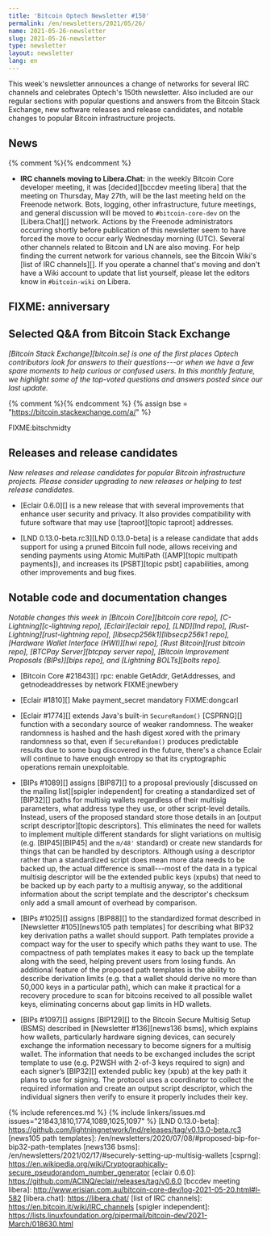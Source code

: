 ```yaml
---
title: 'Bitcoin Optech Newsletter #150'
permalink: /en/newsletters/2021/05/26/
name: 2021-05-26-newsletter
slug: 2021-05-26-newsletter
type: newsletter
layout: newsletter
lang: en
---
```

This week's newsletter announces a change of networks for several IRC
channels and celebrates Optech's 150th newsletter.  Also included are
our regular sections with popular questions and answers from the Bitcoin
Stack Exchange, new software releases and release candidates, and notable
changes to popular Bitcoin infrastructure projects.

## News

{% comment %}<!-- IRC move would probably be better as an Action Item,
but I'd prefer not to have an empty News section if we can avoid it -harding -->{% endcomment %}

- **IRC channels moving to Libera.Chat:** in the weekly Bitcoin Core
  developer meeting, it was [decided][bccdev meeting libera] that the
  meeting on Thursday, May 27th, will be the last meeting held on the
  Freenode network.  Bots, logging, other infrastructure, future
  meetings, and general discussion will be moved to `#bitcoin-core-dev`
  on the [Libera.Chat][] network.  Actions by the Freenode
  administrators occurring shortly before publication of this newsletter
  seem to have forced the move to occur early Wednesday morning (UTC).
  Several other channels related to
  Bitcoin and LN are also moving.  For help finding the current network
  for various channels, see the Bitcoin Wiki's [list of IRC channels][].
  If you operate a channel that's moving and don't have a Wiki account
  to update that list yourself, please let the editors know in
  `#bitcoin-wiki` on Libera.

## FIXME: anniversary

## Selected Q&A from Bitcoin Stack Exchange

*[Bitcoin Stack Exchange][bitcoin.se] is one of the first places Optech
contributors look for answers to their questions---or when we have a
few spare moments to help curious or confused users.  In
this monthly feature, we highlight some of the top-voted questions and
answers posted since our last update.*

{% comment %}<!-- https://bitcoin.stackexchange.com/search?tab=votes&q=created%3a1m..%20is%3aanswer -->{% endcomment %}
{% assign bse = "https://bitcoin.stackexchange.com/a/" %}

FIXME:bitschmidty

## Releases and release candidates

*New releases and release candidates for popular Bitcoin infrastructure
projects.  Please consider upgrading to new releases or helping to test
release candidates.*

- [Eclair 0.6.0][] is a new release that with several improvements that
  enhance user security and privacy.  It also provides compatibility
  with future software that may use [taproot][topic taproot] addresses.

- [LND 0.13.0-beta.rc3][LND 0.13.0-beta] is a release candidate that
  adds support for using a pruned Bitcoin full node, allows receiving
  and sending payments using Atomic MultiPath ([AMP][topic multipath payments]),
  and increases its [PSBT][topic psbt] capabilities, among other improvements
  and bug fixes.

## Notable code and documentation changes

*Notable changes this week in [Bitcoin Core][bitcoin core repo],
[C-Lightning][c-lightning repo], [Eclair][eclair repo], [LND][lnd repo],
[Rust-Lightning][rust-lightning repo], [libsecp256k1][libsecp256k1
repo], [Hardware Wallet Interface (HWI)][hwi repo],
[Rust Bitcoin][rust bitcoin repo], [BTCPay Server][btcpay server repo],
[Bitcoin Improvement Proposals (BIPs)][bips repo], and [Lightning
BOLTs][bolts repo].*


- [Bitcoin Core #21843][] rpc: enable GetAddr, GetAddresses, and getnodeaddresses by network FIXME:jnewbery

- [Eclair #1810][] Make payment_secret mandatory FIXME:dongcarl

- [Eclair #1774][] extends Java's built-in `SecureRandom()` [CSPRNG][]
  function with a secondary source of weaker randomness.  The weaker
  randomness is hashed and the hash digest xored with the primary
  randomness so that, even if `SecureRandom()` produces predictable
  results due to some bug discovered in the future, there's a chance
  Eclair will continue to have enough entropy so that its cryptographic
  operations remain unexploitable.

- [BIPs #1089][] assigns [BIP87][] to a proposal previously [discussed
  on the mailing list][spigler independent] for creating a standardized
  set of [BIP32][] paths for multisig wallets regardless of their
  multisig parameters, what address type they use, or other script-level
  details.  Instead, users of the proposed standard store those details
  in an [output script descriptor][topic descriptors].
  This eliminates the need for wallets to implement multiple different
  standards for slight variations on multisig (e.g. [BIP45][BIP45] and
  the `m/48'` standard) or create new standards for things that can be
  handled by descriptors.  Although using a descriptor rather than a
  standardized script does mean more data needs to be backed up, the
  actual difference is small---most of the data in a typical multisig
  descriptor will be the extended public keys (xpubs) that need to be
  backed up by each party to a multisig anyway, so the additional
  information about the script template and the descriptor's checksum
  only add a small amount of overhead by comparison.

- [BIPs #1025][] assigns [BIP88][] to the standardized format described
  in [Newsletter #105][news105 path templates] for describing what BIP32
  key derivation paths a wallet should support.  Path templates provide
  a compact way for the user to specify which paths they
  want to use. The compactness of path templates makes it easy to back
  up the template along with the seed, helping prevent users from losing
  funds.  An additional feature of the proposed path templates is the
  ability to describe derivation limits (e.g. that a wallet should
  derive no more than 50,000 keys in a particular path), which can make
  it practical for a recovery procedure to scan for bitcoins received to
  all possible wallet keys, eliminating concerns about gap limits in HD
  wallets.

- [BIPs #1097][] assigns [BIP129][] to the Bitcoin Secure Multisig Setup
  (BSMS) described in [Newsletter #136][news136 bsms], which explains
  how wallets, particularly hardware signing devices, can securely exchange the
  information necessary to become signers for a multisig wallet. The
  information that needs to be exchanged includes the script template to
  use (e.g.  P2WSH with 2-of-3 keys required to sign) and each signer’s
  [BIP32][] extended public key (xpub) at the key path it plans to use
  for signing.  The protocol uses a coordinator to collect the required
  information and create an output script descriptor, which the
  individual signers then verify to ensure it properly includes their
  key.

{% include references.md %}
{% include linkers/issues.md issues="21843,1810,1774,1089,1025,1097" %}
[LND 0.13.0-beta]: https://github.com/lightningnetwork/lnd/releases/tag/v0.13.0-beta.rc3
[news105 path templates]: /en/newsletters/2020/07/08/#proposed-bip-for-bip32-path-templates
[news136 bsms]: /en/newsletters/2021/02/17/#securely-setting-up-multisig-wallets
[csprng]: https://en.wikipedia.org/wiki/Cryptographically-secure_pseudorandom_number_generator
[eclair 0.6.0]: https://github.com/ACINQ/eclair/releases/tag/v0.6.0
[bccdev meeting libera]: http://www.erisian.com.au/bitcoin-core-dev/log-2021-05-20.html#l-582
[libera.chat]: https://libera.chat/
[list of IRC channels]: https://en.bitcoin.it/wiki/IRC_channels
[spigler independent]: https://lists.linuxfoundation.org/pipermail/bitcoin-dev/2021-March/018630.html
